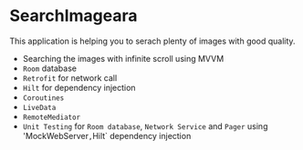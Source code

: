 # SearchImageara
 This application is helping you to serach plenty of images with good quality.
 
- Searching the images with infinite scroll using MVVM 
- `Room` database
- `Retrofit` for network call
- `Hilt` for dependency injection
- `Coroutines`
- `LiveData`
- `RemoteMediator`
- `Unit Testing` for `Room database`, `Network Service` and `Pager` using 'MockWebServer`,`Hilt` dependency injection



